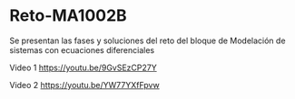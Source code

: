# Reto-MA1002B
Se presentan las fases y soluciones del reto del bloque de Modelación de sistemas con ecuaciones diferenciales

Video 1
https://youtu.be/9GvSEzCP27Y

Video 2
https://youtu.be/YW77YXfFpvw
